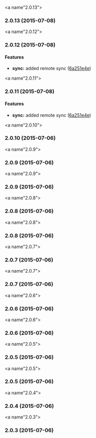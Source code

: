 <a name"2.0.13"></a>
### 2.0.13 (2015-07-08)


<a name"2.0.12"></a>
### 2.0.12 (2015-07-08)


#### Features

* **sync:** added remote sync ([6a251e4e](http://github.com/NOD-studios/NOD-strap/commit/6a251e4e))


<a name"2.0.11"></a>
### 2.0.11 (2015-07-08)


#### Features

* **sync:** added remote sync ([6a251e4e](http://github.com/NOD-studios/NOD-strap/commit/6a251e4e))


<a name"2.0.10"></a>
### 2.0.10 (2015-07-06)


<a name"2.0.9"></a>
### 2.0.9 (2015-07-06)


<a name"2.0.9"></a>
### 2.0.9 (2015-07-06)


<a name"2.0.8"></a>
### 2.0.8 (2015-07-06)


<a name"2.0.8"></a>
### 2.0.8 (2015-07-06)


<a name"2.0.7"></a>
### 2.0.7 (2015-07-06)


<a name"2.0.7"></a>
### 2.0.7 (2015-07-06)


<a name"2.0.6"></a>
### 2.0.6 (2015-07-06)


<a name"2.0.6"></a>
### 2.0.6 (2015-07-06)


<a name"2.0.5"></a>
### 2.0.5 (2015-07-06)


<a name"2.0.5"></a>
### 2.0.5 (2015-07-06)


<a name"2.0.4"></a>
### 2.0.4 (2015-07-06)


<a name"2.0.3"></a>
### 2.0.3 (2015-07-06)
